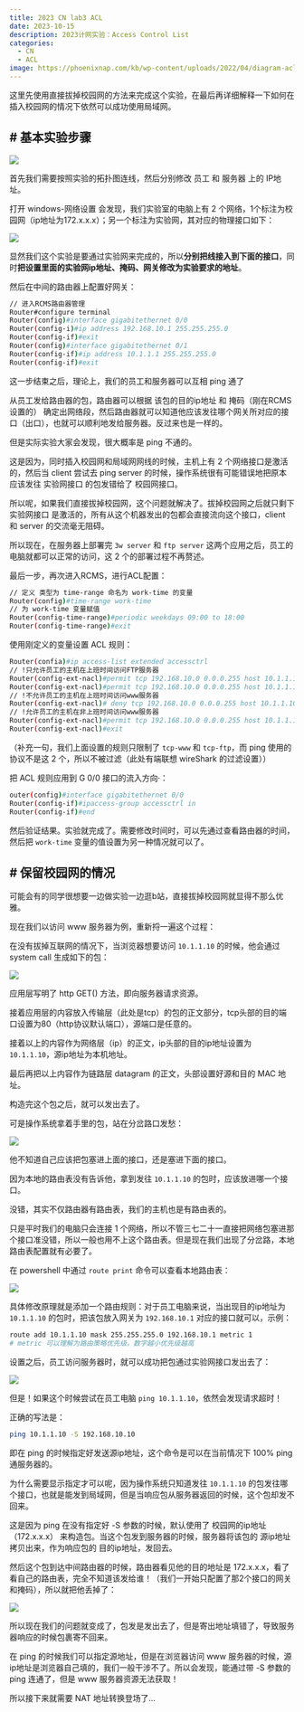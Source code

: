```yaml
---
title: 2023 CN lab3 ACL
date: 2023-10-15
description: 2023计网实验：Access Control List
categories: 
  - CN
  - ACL
image: https://phoenixnap.com/kb/wp-content/uploads/2022/04/diagram-acl-router-filtering-pnap.png
---
```


这里先使用直接拔掉校园网的方法来完成这个实验，在最后再详细解释一下如何在插入校园网的情况下依然可以成功使用局域网。

## # 基本实验步骤

![](https://z1.ax1x.com/2023/10/17/piPQQmV.jpg)

首先我们需要按照实验的拓扑图连线，然后分别修改 员工 和 服务器 上的 IP地址。

打开 windows-网络设置 会发现，我们实验室的电脑上有 2 个网络，1个标注为校园网（ip地址为172.x.x.x）；另一个标注为实验网，其对应的物理接口如下：

![](https://z1.ax1x.com/2023/10/17/piPQtp9.jpg)

显然我们这个实验是要通过实验网来完成的，所以**分别把线接入到下面的接口**，同时**把设置里面的实验网ip地址、掩码、网关修改为实验要求的地址**。

然后在中间的路由器上配置好网关：

```bash
// 进入RCMS路由器管理
Router#configure terminal
Router(config)#interface gigabitethernet 0/0
Router(config-i)#ip address 192.168.10.1 255.255.255.0
Router(config-if)#exit
Router(config)#interface gigabitethernet 0/1
Router(config-if)#ip address 10.1.1.1 255.255.255.0
Router(config-if)#exit
```

这一步结束之后，理论上，我们的员工和服务器可以互相 ping 通了

从员工发给路由器的包，路由器可以根据 该包的目的ip地址 和 掩码（刚在RCMS设置的） 确定出网络段，然后路由器就可以知道他应该发往哪个网关所对应的接口（出口），也就可以顺利地发给服务器。反过来也是一样的。

但是实际实验大家会发现，很大概率是 ping 不通的。

这是因为，同时插入校园网和局域网网线的时候，主机上有 2 个网络接口是激活的，然后当 client 尝试去 ping server 的时候，操作系统很有可能错误地把原本应该发往 实验网接口 的包发错给了 校园网接口。

所以呢，如果我们直接拔掉校园网，这个问题就解决了。拔掉校园网之后就只剩下 实验网接口 是激活的，所有从这个机器发出的包都会直接流向这个接口，client 和 server 的交流毫无阻碍。

所以现在，在服务器上部署完 `3w server` 和 `ftp server` 这两个应用之后，员工的电脑就都可以正常的访问，这 2 个的部署过程不再赘述。

最后一步，再次进入RCMS，进行ACL配置：

```bash
// 定义 类型为 time-range 命名为 work-time 的变量
Router(config)#time-range work-time
// 为 work-time 变量赋值
Router(config-time-range)#periodic weekdays 09:00 to 18:00
Router(config-time-range)#exit
```

使用刚定义的变量设置 ACL 规则：

```bash
Router(confia)#ip access-list extended accessctrl
// !只允许员工的主机在上班时间访问FTP服务器
Router(config-ext-nacl)#permit tcp 192.168.10.0 0.0.0.255 host 10.1.1.10 eq ftp time-range work-time
Router(config-ext-nacl)#permit tcp 192.168.10.0 0.0.0.255 host 10.1.1.10 eq ftp-data time-range work-time
// !不允许员工的主机在上班时间访问www服务器
Router(config-ext-nacl)# deny tcp 192.168.10.0 0.0.0.255 host 10.1.1.10 eq www time-range work-time
// !允许员工的主机在非上班时间访问www服务器
Router(config-ext-nacl)#permit tcp 192.168.10.0 0.0.0.255 host 10.1.1.10 eq www
Router(config-ext-nacl)#exit
```

（补充一句，我们上面设置的规则只限制了 `tcp-www` 和 `tcp-ftp`，而 ping 使用的协议不是这 2 个，所以不被过滤（此处有端联想 wireShark 的过滤设置））

把 ACL 规则应用到 G 0/0 接口的流入方向·：

```bash
outer(config)#interface gigabitethernet 0/0
Router(config-if)#ipaccess-group accessctrl in
Router(config-if)#end
```

然后验证结果。实验就完成了。需要修改时间时，可以先通过查看路由器的时间，然后把 `work-time` 变量的值设置为另一种情况就可以了。

## # 保留校园网的情况

可能会有的同学很想要一边做实验一边逛b站，直接拔掉校园网就显得不那么优雅。

现在我们以访问 www 服务器为例，重新捋一遍这个过程：

在没有拔掉互联网的情况下，当浏览器想要访问 `10.1.1.10` 的时候，他会通过 system call 生成如下的包：

![](https://z1.ax1x.com/2023/10/18/piPsHCd.jpg)

应用层写明了 http GET() 方法，即向服务器请求资源。

接着应用层的内容放入传输层（此处是tcp）的包的正文部分，tcp头部的目的端口设置为80（http协议默认端口），源端口是任意的。

接着以上的内容作为网络层（ip）的正文，ip头部的目的ip地址设置为 `10.1.1.10`，源ip地址为本机地址。

最后再把以上内容作为链路层 datagram 的正文，头部设置好源和目的 MAC 地址。

构造完这个包之后，就可以发出去了。

可是操作系统拿着手里的包，站在分岔路口发愁：

![](https://z1.ax1x.com/2023/10/17/piPQtp9.jpg)

他不知道自己应该把包塞进上面的接口，还是塞进下面的接口。

因为本地的路由表没有告诉他，拿到发往 `10.1.1.10` 的包时，应该放进哪一个接口。

没错，其实不仅路由器有路由表，我们的主机也是有路由表的。

只是平时我们的电脑只会连接 1 个网络，所以不管三七二十一直接把网络包塞进那个接口准没错，所以一般也用不上这个路由表。但是现在我们出现了分岔路，本地路由表配置就有必要了。

在 powershell 中通过 `route print` 命令可以查看本地路由表：

![](https://z1.ax1x.com/2023/10/17/piP3KOI.png)

具体修改原理就是添加一个路由规则：对于员工电脑来说，当出现目的ip地址为 `10.1.1.10` 的包时，把该包放入网关为 `192.168.10.1` 对应的接口就可以，示例：

```bash
route add 10.1.1.10 mask 255.255.255.0 192.168.10.1 metric 1
# metric 可以理解为路由策略优先级，数字越小优先级越高
```

设置之后，员工访问服务器时，就可以成功把包通过实验网接口发出去了：

![](https://z1.ax1x.com/2023/10/17/piPl5K1.png)

但是！如果这个时候尝试在员工电脑 `ping 10.1.1.10`，依然会发现请求超时！

正确的写法是：

```bash
ping 10.1.1.10 -S 192.168.10.10
```

即在 ping 的时候指定好发送源ip地址，这个命令是可以在当前情况下 100% ping 通服务器的。

为什么需要显示指定才可以呢，因为操作系统只知道发往 `10.1.1.10` 的包发往哪个接口，也就是能发到局域网，但是当响应包从服务器返回的时候，这个包却发不回来。

这是因为 ping 在没有指定好 -S 参数的时候，默认使用了 校园网的ip地址（172.x.x.x） 来构造包。当这个包发到服务器的时候，服务器将该包的 源ip地址 拷贝出来，作为响应包的 目的ip地址，发回去。

然后这个包到达中间路由器的时候，路由器看见他的目的地址是 172.x.x.x，看了看自己的路由表，完全不知道该发给谁！（我们一开始只配置了那2个接口的网关和掩码），所以就把他丢掉了：

![](https://z1.ax1x.com/2023/10/18/piPySUg.jpg)

所以现在我们的问题就变成了，包发是发出去了，但是寄出地址填错了，导致服务器响应的时候包裹寄不回来。

在 ping 的时候我们可以指定源地址，但是在浏览器访问 www 服务器的时候，源ip地址是浏览器自己填的，我们一般干涉不了。所以会发现，能通过带 -S 参数的 ping 连通了，但是 www 服务器资源无法获取！

所以接下来就需要 NAT 地址转换登场了...